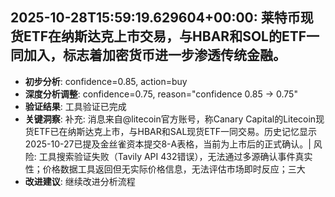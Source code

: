 
## 2025-10-28T15:59:19.629604+00:00: 莱特币现货ETF在纳斯达克上市交易，与HBAR和SOL的ETF一同加入，标志着加密货币进一步渗透传统金融。
- **初步分析**: confidence=0.85, action=buy
- **深度分析调整**: confidence=0.75, reason="confidence 0.85 → 0.75"
- **验证结果**: 工具验证已完成
- **关键洞察**: 补充: 消息来自@litecoin官方账号，称Canary Capital的Litecoin现货ETF已在纳斯达克上市，与HBAR和SAL现货ETF一同交易。历史记忆显示2025-10-27已提及金丝雀资本提交8-A表格，当前为上市后的正式确认。| 风险: 工具搜索验证失败（Tavily API 432错误），无法通过多源确认事件真实性；价格数据工具返回但无实际价格信息，无法评估市场即时反应；三大
- **改进建议**: 继续改进分析流程

